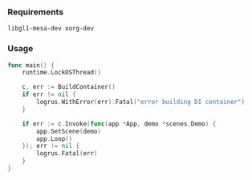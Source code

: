 ### Requirements

```libgl1-mesa-dev xorg-dev```

### Usage

```go
func main() {
	runtime.LockOSThread()

	c, err := BuildContainer()
	if err != nil {
		logrus.WithError(err).Fatal("error building DI container")
	}

	if err := c.Invoke(func(app *App, demo *scenes.Demo) {
		app.SetScene(demo)
		app.Loop()
	}); err != nil {
		logrus.Fatal(err)
	}
}
```